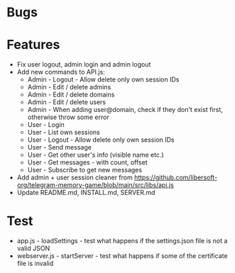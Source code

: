# Bugs

# Features

- Fix user logout, admin login and admin logout
- Add new commands to API.js:
  - Admin - Logout - Allow delete only own session IDs
  - Admin - Edit / delete admins
  - Admin - Edit / delete domains
  - Admin - Edit / delete users
  - Admin - When adding user@domain, check if they don't exist first, otherwise throw some error
  - User - Login
  - User - List own sessions
  - User - Logout - Allow delete only own session IDs
  - User - Send message
  - User - Get other user's info (visible name etc.)
  - User - Get messages - with count, offset
  - User - Subscribe to get new messages
- Add admin + user session cleaner from https://github.com/libersoft-org/telegram-memory-game/blob/main/src/libs/api.js
- Update README.md, INSTALL.md, SERVER.md

# Test

- app.js - loadSettings - test what happens if the settings.json file is not a valid JSON
- webserver.js - startServer - test what happens if some of the certificate file is invalid
